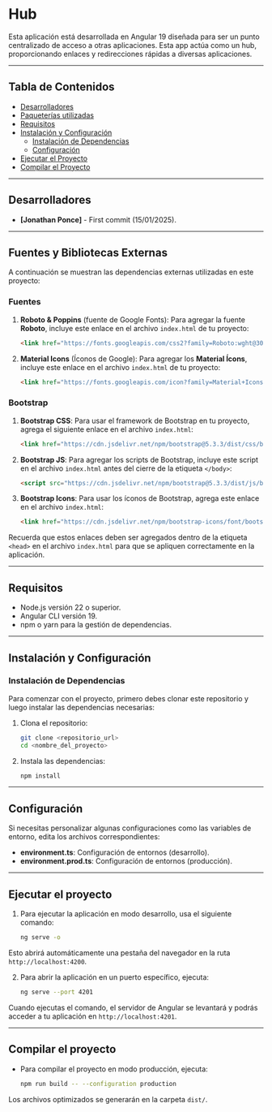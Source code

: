 # Hub

Esta aplicación está desarrollada en Angular 19 diseñada para ser un punto centralizado de acceso a otras aplicaciones. Esta app actúa como un hub, proporcionando enlaces y redirecciones rápidas a diversas aplicaciones. 

---

## Tabla de Contenidos

- [Desarrolladores](#desarrolladores)
- [Paqueterías utilizadas](#paqueterías-utilizadas)
- [Requisitos](#requisitos)
- [Instalación y Configuración](#instalación-y-configuración)
  - [Instalación de Dependencias](#instalación-de-dependencias)
  - [Configuración](#configuración)
- [Ejecutar el Proyecto](#ejecutar-el-proyecto)
- [Compilar el Proyecto](#compilar-el-proyecto)

---

## Desarrolladores

- **[Jonathan Ponce]** - First commit (15/01/2025).

---

## Fuentes y Bibliotecas Externas

A continuación se muestran las dependencias externas utilizadas en este proyecto:

### Fuentes

1. **Roboto & Poppins** (fuente de Google Fonts):
   Para agregar la fuente **Roboto**, incluye este enlace en el archivo `index.html` de tu proyecto:

   ```html
   <link href="https://fonts.googleapis.com/css2?family=Roboto:wght@300;400;500&family=Poppins:wght@500&display=swap" rel="stylesheet">

2. **Material Icons** (Íconos de Google):
   Para agregar los **Material Ícons**, incluye este enlace en el archivo `index.html` de tu proyecto:

   ```html
   <link href="https://fonts.googleapis.com/icon?family=Material+Icons" rel="stylesheet">

### Bootstrap

1. **Bootstrap CSS**:
   Para usar el framework de Bootstrap en tu proyecto, agrega el siguiente enlace en el archivo `index.html`:

   ```html
   <link href="https://cdn.jsdelivr.net/npm/bootstrap@5.3.3/dist/css/bootstrap.min.css" rel="stylesheet" integrity="sha384-QWTKZyjpPEjISv5WaRU9OFeRpok6YctnYmDr5pNlyT2bRjXh0JMhjY6hW+ALEwIH" crossorigin="anonymous">

2. **Bootstrap JS**:
    Para agregar los scripts de Bootstrap, incluye este script en el archivo `index.html` antes del cierre de la etiqueta `</body>`:

   ```html
   <script src="https://cdn.jsdelivr.net/npm/bootstrap@5.3.3/dist/js/bootstrap.bundle.min.js" integrity="sha384-YvpcrYf0tY3lHB60NNkmXc5s9fDVZLESaAA55NDzOxhy9GkcIdslK1eN7N6jIeHz" crossorigin="anonymous"></script>

3. **Bootstrap Icons**:
    Para usar los íconos de Bootstrap, agrega este enlace en el archivo `index.html`:

   ```html
   <link href="https://cdn.jsdelivr.net/npm/bootstrap-icons/font/bootstrap-icons.css" rel="stylesheet">

Recuerda que estos enlaces deben ser agregados dentro de la etiqueta `<head>` en el archivo `index.html` para que se apliquen correctamente en la aplicación.

---

## Requisitos

- Node.js versión 22 o superior.
- Angular CLI versión 19.
- npm o yarn para la gestión de dependencias.

---

## Instalación y Configuración

### Instalación de Dependencias

Para comenzar con el proyecto, primero debes clonar este repositorio y luego instalar las dependencias necesarias:

1. Clona el repositorio:
   ```bash
   git clone <repositorio_url>
   cd <nombre_del_proyecto>
2. Instala las dependencias:
   ```bash
   npm install
---

## Configuración

Si necesitas personalizar algunas configuraciones como las variables de entorno, edita los archivos correspondientes:

- **environment.ts**: Configuración de entornos (desarrollo).
- **environment.prod.ts**: Configuración de entornos (producción).

---

## Ejecutar el proyecto

1. Para ejecutar la aplicación en modo desarrollo, usa el siguiente comando:
    ```bash
    ng serve -o
  Esto abrirá automáticamente una pestaña del navegador en la ruta `http://localhost:4200`.

2. Para abrir la aplicación en un puerto específico, ejecuta:
    ```bash
    ng serve --port 4201
  Cuando ejecutas el comando, el servidor de Angular se levantará y podrás acceder a tu aplicación en `http://localhost:4201`.
  
---

## Compilar el proyecto

- Para compilar el proyecto en modo producción, ejecuta:
  ```bash
  npm run build -- --configuration production
Los archivos optimizados se generarán en la carpeta `dist/`.

